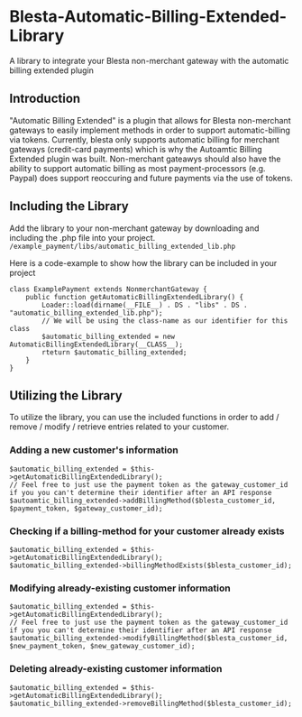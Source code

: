 # Blesta-Automatic-Billing-Extended-Library
A library to integrate your Blesta non-merchant gateway with the automatic billing extended plugin

## Introduction
"Automatic Billing Extended" is a plugin that allows for Blesta non-merchant gateways to easily implement methods in order to support automatic-billing via tokens.
Currently, blesta only supports automatic billing for merchant gateways (credit-card payments) which is why the Autoamtic Billing Extended plugin was built.
Non-merchant gateawys should also have the ability to support automatic billing as most payment-processors (e.g. Paypal) does support reoccuring and future payments via the use of tokens.

## Including the Library
Add the library to your non-merchant gateway by downloading and including the .php file into your project.
` /example_payment/libs/automatic_billing_extended_lib.php `

Here is a code-example to show how the library can be included in your project
```
class ExamplePayment extends NonmerchantGateway {
    public function getAutomaticBillingExtendedLibrary() {
        Loader::load(dirname(__FILE__) . DS . "libs" . DS . "automatic_billing_extended_lib.php");
        // We will be using the class-name as our identifier for this class
        $automatic_billing_extended = new AutomaticBillingExtendedLibrary(__CLASS__);
        rteturn $automatic_billing_extended;
    }
}
```

## Utilizing the Library ##
To utilize the library, you can use the included functions in order to add / remove / modify / retrieve entries related to your customer.

### Adding a new customer's information ###
```
$automatic_billing_extended = $this->getAutomaticBillingExtendedLibrary();
// Feel free to just use the payment token as the gateway_customer_id if you you can't determine their identifier after an API response
$autoamtic_billing_extended->addBillingMethod($blesta_customer_id, $payment_token, $gateway_customer_id);
```

### Checking if a billing-method for your customer already exists ###
```
$automatic_billing_extended = $this->getAutomaticBillingExtendedLibrary();
$automatic_billing_extended->billingMethodExists($blesta_customer_id);
```

### Modifying already-existing customer information ###
```
$automatic_billing_extended = $this->getAutomaticBillingExtendedLibrary();
// Feel free to just use the payment token as the gateway_customer_id if you you can't determine their identifier after an API response
$automatic_billing_extended->modifyBillingMethod($blesta_customer_id, $new_payment_token, $new_gateway_customer_id);
```

### Deleting already-existing customer information ###
```
$automatic_billing_extended = $this->getAutomaticBillingExtendedLibrary();
$automatic_billing_extended->removeBillingMethod($blesta_customer_id);
```

